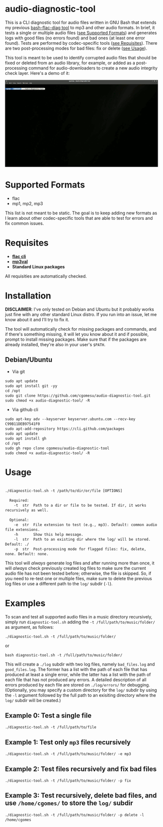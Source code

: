 # audio-diagnostic-tool
This is a CLI diagnostic tool for audio files written in GNU Bash that extends my previous [bash-flac-diag tool](https://github.com/cgomesu/bash-flac-diag) to mp3 and other audio formats. In brief, it tests a single or multiple audio files ([see Supported Formats](#supported-formats)) and generates logs with good files (no errors found) and bad ones (at least one error found). Tests are performed by codec-specific tools ([see Requisites](#requisites)). There are two post-processing modes for bad files: fix or delete ([see Usage](#usage)).

This tool is meant to be used to identify corrupted audio files that should be fixed or deleted from an audio library, for example, or added as a post-processing command for audio-downloaders to create a new audio integrity check layer. Here's a demo of it:

<p align="center">
	<a href="https://youtu.be/RwcA_2fjmv4"><img src="img/demo.gif"></a>
</p>

# Supported Formats
* flac
* mp1, mp2, mp3

This list is not meant to be static. The goal is to keep adding new formats as I learn about other codec-specific tools that are able to test for errors and fix common issues. 

# Requisites
* [**flac cli**](https://xiph.org/flac/download.html)
* [**mp3val**](http://mp3val.sourceforge.net/download.shtml)
* **Standard Linux packages** 

All requisities are automatically checked.

# Installation
**DISCLAIMER**: I've only tested on Debian and Ubuntu but it probably works just fine with any other standard Linux distro. If you run into an issue, let me know about it and I'll try to fix it.

The tool will automatically check for missing packages and commands, and if there's something missing, it will let you know about it and if possible, prompt to install missing packages. Make sure that if the packages are already installed, they're also in your user's `$PATH`.

## Debian/Ubuntu
* Via git
```
sudo apt update
sudo apt install git -yy
cd /opt
sudo git clone https://github.com/cgomesu/audio-diagnostic-tool.git
sudo chmod +x audio-diagnostic-tool/ -R
```

* Via github cli
```
sudo apt-key adv --keyserver keyserver.ubuntu.com --recv-key C99B11DEB97541F0
sudo apt-add-repository https://cli.github.com/packages
sudo apt update
sudo apt install gh
cd /opt
sudo gh repo clone cgomesu/audio-diagnostic-tool
sudo chmod +x audio-diagnostic-tool/ -R
```

# Usage
```

./diagnostic-tool.sh -t /path/to/dir/or/file [OPTIONS]

  Required:
    -t  str  Path to a dir or file to be tested. If dir, it works recursively as well.

  Optional:
    -e  str  File extension to test (e.g., mp3). Default: common audio file extensions.
    -h       Show this help message.
    -l  str  Path to an existing dir where the log/ will be stored. Default: ./
    -p  str  Post-processing mode for flagged files: fix, delete, none. Default: none.

```

This tool will *always* generate log files and after running more than once, it will *always* check previously created log files to make sure the current audio file has not been tested before; otherwise, the file is skipped.  So, if you need to re-test one or multiple files, make sure to delete the previous log files or use a different path to the `log/` subdir (`-l`). 

# Examples
To scan and test all supported audio files in a music directory recursively, simply run `diagnostic-tool.sh` adding the `-t /full/path/to/music/folder/` as argument, as follows:

```
./diagnostic-tool.sh -t /full/path/to/music/folder/
```
or
```
bash diagnostic-tool.sh -t /full/path/to/music/folder/
```

This will create a `./log` subdir with two log files, namely `bad_files.log` and `good_files.log`.  The former has a list with the path of each file that has produced at least a single error, while the latter has a list with the path of each file that has not produced any errors.  A detailed description of all errors produced by each file are stored on `./log/errors/` for debugging. (Optionally, you may specify a custom directory for the `log/` subdir by using the `-l` argument followed by the full path to an exisiting directory where the `log/` subdir will be created.)

## Example 0: Test a single file
```
./diagnostic-tool.sh -t /full/path/to/file
```

## Example 1: Test only `mp3` files recursively
```
./diagnostic-tool.sh -t /full/path/to/music/folder/ -e mp3
```

## Example 2: Test files recursively and fix bad files
```
./diagnostic-tool.sh -t /full/path/to/music/folder/ -p fix
```

## Example 3: Test recursively, delete bad files, and use `/home/cgomes/` to store the `log/` subdir
```
./diagnostic-tool.sh -t /full/path/to/music/folder/ -p delete -l /home/cgomes
```
